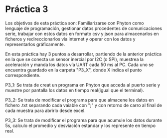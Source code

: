 # Práctica 3
Los objetivos de esta práctica son: Familiarizarse con Phyton como lenguaje de programación, gestionar datos procedentes de comunicaciones serie, trabajar con estos datos en formato csv y json para almacenarlos en ficheros y redireccionarlos vía internet y operar con los datos y representarlos gráficamente.

En esta práctica hay 3 puntos a desarrollar, partiendo de la anterior práctica en la que se conecta un sensor inercial por I2C (o SPI), muestrea la aceleración y manda los datos vía UART cada 50 ms al PC. Cada uno se encuentra guardado en la carpeta "P3_X", donde X indica el punto correspondiente. 

P3_1: Se trata de creat un programa en Phyton que acceda al puerto serie y muestre por pantalla los datos en tiempo real(igual que el terminal).

P3_2: Se trata de modificar el programa para que almacene los datos en fichero .txt separando cada vaiable con ";" y con retorno de carro al final de cada muestra para abrirlo desde excel.

P3_3: Se trata de modificar el programa para que acumule los datos durante 5s, calculo el promedio y desviación estandar y los represente en tiempo real. 